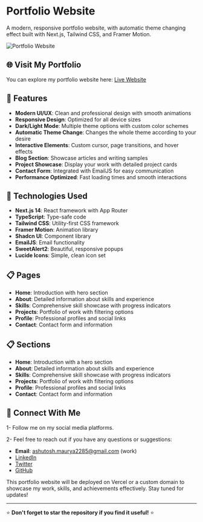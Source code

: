 # Portfolio Website

A modern, responsive portfolio website, with automatic theme changing effect built with Next.js, Tailwind CSS, and Framer Motion.

![Portfolio Website](/public/Portfolio-Gif.gif)

## 🌐 Visit My Portfolio

You can explore my portfolio website here: [Live Website](https://ashutosh-portfolio-v3.vercel.app/)

## 🌟 Features

- **Modern UI/UX**: Clean and professional design with smooth animations
- **Responsive Design**: Optimized for all device sizes
- **Dark/Light Mode**: Multiple theme options with custom color schemes
- **Automatic Theme Change**: Changes the whole theme according to your desire 
- **Interactive Elements**: Custom cursor, page transitions, and hover effects
- **Blog Section**: Showcase articles and writing samples
- **Project Showcase**: Display your work with detailed project cards
- **Contact Form**: Integrated with EmailJS for easy communication
- **Performance Optimized**: Fast loading times and smooth interactions

## 🚀 Technologies Used

- **Next.js 14**: React framework with App Router
- **TypeScript**: Type-safe code
- **Tailwind CSS**: Utility-first CSS framework
- **Framer Motion**: Animation library
- **Shadcn UI**: Component library
- **EmailJS**: Email functionality
- **SweetAlert2**: Beautiful, responsive popups
- **Lucide Icons**: Simple, clean icon set

## 📋 Pages

- **Home**: Introduction with hero section
- **About**: Detailed information about skills and experience
- **Skills**: Comprehensive skill showcase with progress indicators
- **Projects**: Portfolio of work with filtering options
- **Profile**: Professional profiles and social links
- **Contact**: Contact form and information

## 📋 Sections

- **Home**: Introduction with a hero section
- **About**: Detailed information about skills and experience
- **Skills**: Comprehensive skill showcase with progress indicators
- **Projects**: Portfolio of work with filtering options
- **Profile**: Professional profiles and social links
- **Contact**: Contact form and information

## 🔗 Connect With Me

1- Follow me on my social media platforms.

2- Feel free to reach out if you have any questions or suggestions:

- **Email**: ashutosh.maurya2285@gmail.com (work)
- [LinkedIn](https://www.linkedin.com/in/ashu-maurya-9026xxxx/) 
- [Twitter](https://twitter.com/akm_royals)
- [GitHub](https://github.com/akmroyal)

This portfolio website will be deployed on Vercel or a custom domain to showcase my work, skills, and achievements effectively. Stay tuned for updates!

---
⭐ **Don't forget to star the repository if you find it useful!** ⭐